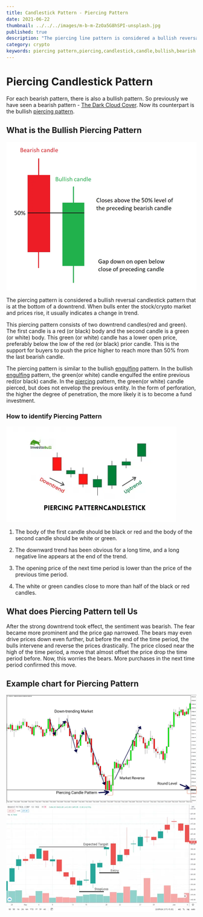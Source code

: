 ```yaml
---
title: Candlestick Pattern - Piercing Pattern
date: 2021-06-22
thumbnail: ../../../images/m-b-m-ZzOa5G8hSPI-unsplash.jpg
published: true
description: "The piercing line pattern is considered a bullish reversal candlestick pattern that is at the bottom of a downtrend. When bulls enter the stock/crypto market and prices rise, it usually indicates a change in trend."
category: crypto
keywords: piercing pattern,piercing,candlestick,candle,bullish,bearish
---
```


# Piercing Candlestick Pattern

For each bearish pattern, there is also a bullish pattern. So previously we have seen a bearish pattern - [The Dark Cloud Cover](https://anothertechs.com/crypto/dark-cloud-cover/).
Now its counterpart is the bullish [piercing pattern](https://anothertechs.com/crypto/piercing-pattern/).

## What is the Bullish Piercing Pattern

![Bullish Piercing Pattern](./piercing-patttern-cnadlestick.webp)

The piercing pattern is considered a bullish reversal candlestick pattern that is at the bottom of a downtrend. When bulls enter the stock/crypto market and prices rise, it usually indicates a change in trend.

This piercing pattern consists of two downtrend candles(red and green). The first candle is a red (or black) body and the second candle is a green (or white) body. This green (or white) candle has a lower open price, preferably below the low of the red (or black) prior candle. This is the support for buyers to push the price higher to reach more than 50% from the last bearish candle.

The piercing pattern is similar to the bullish [engulfing](https://anothertechs.com/crypto/the-engulfing-pattern/) pattern. In the bullish [engulfing](https://anothertechs.com/crypto/the-engulfing-pattern/) pattern, the green(or white) candle engulfed the entire previous red(or black) candle. In the [piercing](https://anothertechs.com/crypto/piercing-pattern/) pattern, the green(or white) candle pierced, but does not envelop the previous entity. In the form of perforation, the higher the degree of penetration, the more likely it is to become a fund investment.

### How to identify Piercing Pattern

![Bullish Piercing Pattern](./bullish-piercing-pattern.webp "source investobull")

1. The body of the first candle should be black or red and the body of the second candle should be white or green.

2. The downward trend has been obvious for a long time, and a long negative line appears at the end of the trend.

3. The opening price of the next time period is lower than the price of the previous time period.

4. The white or green candles close to more than half of the black or red candles.

## What does Piercing Pattern tell Us

After the strong downtrend took effect, the sentiment was bearish. The fear became more prominent and the price gap narrowed. The bears may even drive prices down even further, but before the end of the time period, the bulls intervene and reverse the prices drastically. The price closed near the high of the time period, a move that almost offset the price drop the time period before. Now, this worries the bears. More purchases in the next time period confirmed this move.

## Example chart for Piercing Pattern

![Piercing Pattern Example 1](./piercing-pattern-exmaple-2.webp "source nothardtrading")
![Piercing Pattern Example 2](./piercing-pattern-exmaple-chart.webp "source investobull")

